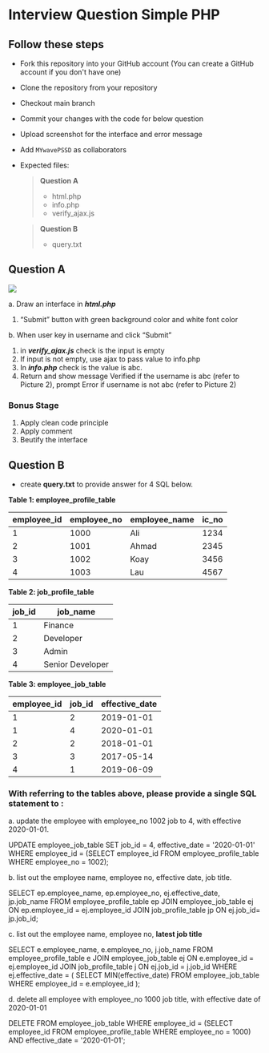 # Interview Question Simple PHP

## Follow these steps


- Fork this repository into your GitHub account (You can create a GitHub account if you don't have one)
- Clone the repository from your repository
- Checkout main branch
- Commit your changes with the code for below question
- Upload screenshot for the interface and error message
- Add ```MYwavePSSD``` as collaborators


- Expected files:
  >
  > **Question A**
  > - html.php
  > - info.php
  > - verify_ajax.js
  
  >
  > **Question B**
  > - query.txt


## Question A

<img src="https://github.com/MYwavePSSD/InterviewQuestion-PHP-Basic/blob/main/screen.png" />


a. Draw an interface in ***html.php***
  1. “Submit” button with green background color and white font color
  
b. When user key in username and click “Submit”
  1. in ***verify_ajax.js*** check is the input is empty
  2. If input is not empty, use ajax to pass value to info.php
  3. In ***info.php*** check is the value is abc.
  4. Return and show message Verified if the username is abc (refer to Picture 2), prompt Error if username is not abc (refer to Picture 2)

### Bonus Stage

1. Apply clean code principle
2. Apply comment
3. Beutify the interface

## Question B

- create **query.txt** to provide answer for 4 SQL below.

**Table 1: employee_profile_table**


|employee_id |employee_no |employee_name|ic_no|
|---|---|---|---|
|1 |1000 |Ali |1234|
|2 |1001 |Ahmad |2345|
|3 |1002 |Koay |3456|
|4 |1003 |Lau |4567|


**Table 2: job_profile_table**

|job_id |job_name|
|---|---|
|1 |Finance|
|2 |Developer|
|3 |Admin|
|4|Senior Developer|

**Table 3: employee_job_table**

|employee_id |job_id |effective_date|
|---|---|---|
|1| 2| 2019-01-01|
|1| 4| 2020-01-01|
|2| 2| 2018-01-01|
|3| 3| 2017-05-14|
|4| 1| 2019-06-09|

### With referring to the tables above, please provide a single SQL statement to :

a. update the employee with employee_no 1002 job to 4, with effective 2020-01-01.

UPDATE employee_job_table
SET job_id = 4, effective_date = '2020-01-01'
WHERE employee_id = (SELECT employee_id FROM employee_profile_table WHERE employee_no = 1002);


b. list out the employee name, employee no, effective date, job title.

SELECT ep.employee_name, ep.employee_no, ej.effective_date, jp.job_name 
FROM employee_profile_table ep
JOIN employee_job_table ej ON ep.employee_id = ej.employee_id
JOIN job_profile_table jp ON ej.job_id= jp.job_id;


c. list out the employee name, employee no, **latest job title**
<!-- Min effective date= Latest job title -->
SELECT 
    e.employee_name,
    e.employee_no,
    j.job_name
FROM 
    employee_profile_table e
JOIN 
    employee_job_table ej ON e.employee_id = ej.employee_id
JOIN 
    job_profile_table j ON ej.job_id = j.job_id
WHERE 
    ej.effective_date = (
        SELECT MIN(effective_date) 
        FROM employee_job_table 
        WHERE employee_id = e.employee_id
    );


d. delete all employee with employee_no 1000 job title, with effective date of 2020-01-01

DELETE FROM employee_job_table
WHERE employee_id = (SELECT employee_id FROM employee_profile_table WHERE employee_no = 1000)
AND effective_date = '2020-01-01';

